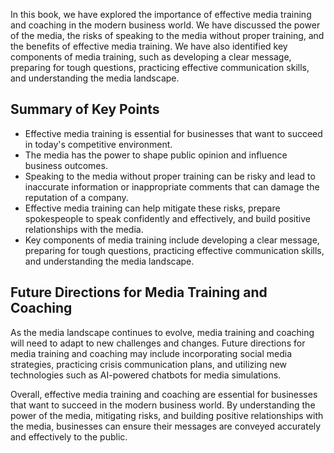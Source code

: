 
In this book, we have explored the importance of effective media training and coaching in the modern business world. We have discussed the power of the media, the risks of speaking to the media without proper training, and the benefits of effective media training. We have also identified key components of media training, such as developing a clear message, preparing for tough questions, practicing effective communication skills, and understanding the media landscape.

Summary of Key Points
---------------------

* Effective media training is essential for businesses that want to succeed in today's competitive environment.
* The media has the power to shape public opinion and influence business outcomes.
* Speaking to the media without proper training can be risky and lead to inaccurate information or inappropriate comments that can damage the reputation of a company.
* Effective media training can help mitigate these risks, prepare spokespeople to speak confidently and effectively, and build positive relationships with the media.
* Key components of media training include developing a clear message, preparing for tough questions, practicing effective communication skills, and understanding the media landscape.

Future Directions for Media Training and Coaching
-------------------------------------------------

As the media landscape continues to evolve, media training and coaching will need to adapt to new challenges and changes. Future directions for media training and coaching may include incorporating social media strategies, practicing crisis communication plans, and utilizing new technologies such as AI-powered chatbots for media simulations.

Overall, effective media training and coaching are essential for businesses that want to succeed in the modern business world. By understanding the power of the media, mitigating risks, and building positive relationships with the media, businesses can ensure their messages are conveyed accurately and effectively to the public.